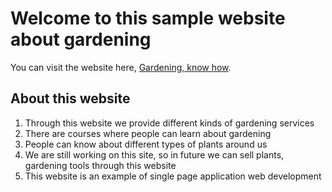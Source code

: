# Welcome to this sample website about gardening

You can visit the website here, [Gardening, know how](https://m-know-gardening.netlify.app/).

## About this website

1. Through this website we provide different kinds of gardening services
2. There are courses where people can learn about gardening
3. People can know about different types of plants around us
4. We are still working on this site, so in future we can sell plants, gardening tools through this website
5. This website is an example of single page application web development
